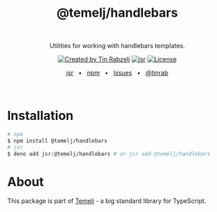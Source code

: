 <p align="center">
  <h1 align="center" style="text-decoration:none;">@temelj/handlebars</h1>
  <br/>
  <p align="center">
    Utilities for working with handlebars templates.
  </p>
</p>

<p align="center">
  <a href="https://twitter.com/tinrab" rel="nofollow"><img src="https://img.shields.io/badge/created%20by-@tinrab-1d9bf0.svg" alt="Created by Tin Rabzelj"></a>
  <a href="https://jsr.io/@temelj/handlebars" rel="nofollow"><img src="https://jsr.io/badges/@temelj/handlebars" alt="jsr"></a>
  <a href="https://opensource.org/licenses/MIT" rel="nofollow"><img src="https://img.shields.io/github/license/flinect/temelj" alt="License"></a>
</p>

<div align="center">
  <a href="https://jsr.io/@temelj/handlebars">jsr</a>
  <span>&nbsp;&nbsp;•&nbsp;&nbsp;</span>
  <a href="https://www.npmjs.com/package/@temelj/handlebars">npm</a>
  <span>&nbsp;&nbsp;•&nbsp;&nbsp;</span>
  <a href="https://github.com/flinect/temelj/issues/new">Issues</a>
  <span>&nbsp;&nbsp;•&nbsp;&nbsp;</span>
  <a href="https://twitter.com/tinrab">@tinrab</a>
  <br />
</div>

<br/>
<br/>

# Installation

```sh
# npm
$ npm install @temelj/handlebars
# jsr
$ deno add jsr:@temelj/handlebars # or jsr add @temelj/handlebars
```

# About

This package is part of [Temelj](https://github.com/flinect/temelj) - a big
standard library for TypeScript.

